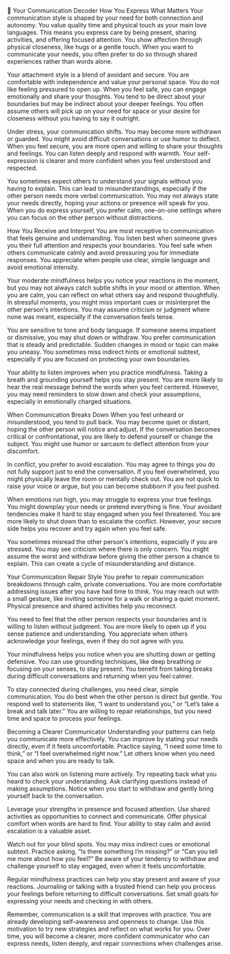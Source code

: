 📡 Your Communication Decoder
How You Express What Matters
Your communication style is shaped by your need for both connection and autonomy. You value quality time and physical touch as your main love languages. This means you express care by being present, sharing activities, and offering focused attention. You show affection through physical closeness, like hugs or a gentle touch. When you want to communicate your needs, you often prefer to do so through shared experiences rather than words alone.

Your attachment style is a blend of avoidant and secure. You are comfortable with independence and value your personal space. You do not like feeling pressured to open up. When you feel safe, you can engage emotionally and share your thoughts. You tend to be direct about your boundaries but may be indirect about your deeper feelings. You often assume others will pick up on your need for space or your desire for closeness without you having to say it outright.

Under stress, your communication shifts. You may become more withdrawn or guarded. You might avoid difficult conversations or use humor to deflect. When you feel secure, you are more open and willing to share your thoughts and feelings. You can listen deeply and respond with warmth. Your self-expression is clearer and more confident when you feel understood and respected.

You sometimes expect others to understand your signals without you having to explain. This can lead to misunderstandings, especially if the other person needs more verbal communication. You may not always state your needs directly, hoping your actions or presence will speak for you. When you do express yourself, you prefer calm, one-on-one settings where you can focus on the other person without distractions.

How You Receive and Interpret
You are most receptive to communication that feels genuine and undemanding. You listen best when someone gives you their full attention and respects your boundaries. You feel safe when others communicate calmly and avoid pressuring you for immediate responses. You appreciate when people use clear, simple language and avoid emotional intensity.

Your moderate mindfulness helps you notice your reactions in the moment, but you may not always catch subtle shifts in your mood or attention. When you are calm, you can reflect on what others say and respond thoughtfully. In stressful moments, you might miss important cues or misinterpret the other person's intentions. You may assume criticism or judgment where none was meant, especially if the conversation feels tense.

You are sensitive to tone and body language. If someone seems impatient or dismissive, you may shut down or withdraw. You prefer communication that is steady and predictable. Sudden changes in mood or topic can make you uneasy. You sometimes miss indirect hints or emotional subtext, especially if you are focused on protecting your own boundaries.

Your ability to listen improves when you practice mindfulness. Taking a breath and grounding yourself helps you stay present. You are more likely to hear the real message behind the words when you feel centered. However, you may need reminders to slow down and check your assumptions, especially in emotionally charged situations.

When Communication Breaks Down
When you feel unheard or misunderstood, you tend to pull back. You may become quiet or distant, hoping the other person will notice and adjust. If the conversation becomes critical or confrontational, you are likely to defend yourself or change the subject. You might use humor or sarcasm to deflect attention from your discomfort.

In conflict, you prefer to avoid escalation. You may agree to things you do not fully support just to end the conversation. If you feel overwhelmed, you might physically leave the room or mentally check out. You are not quick to raise your voice or argue, but you can become stubborn if you feel pushed.

When emotions run high, you may struggle to express your true feelings. You might downplay your needs or pretend everything is fine. Your avoidant tendencies make it hard to stay engaged when you feel threatened. You are more likely to shut down than to escalate the conflict. However, your secure side helps you recover and try again when you feel safe.

You sometimes misread the other person's intentions, especially if you are stressed. You may see criticism where there is only concern. You might assume the worst and withdraw before giving the other person a chance to explain. This can create a cycle of misunderstanding and distance.

Your Communication Repair Style
You prefer to repair communication breakdowns through calm, private conversations. You are more comfortable addressing issues after you have had time to think. You may reach out with a small gesture, like inviting someone for a walk or sharing a quiet moment. Physical presence and shared activities help you reconnect.

You need to feel that the other person respects your boundaries and is willing to listen without judgment. You are more likely to open up if you sense patience and understanding. You appreciate when others acknowledge your feelings, even if they do not agree with you.

Your mindfulness helps you notice when you are shutting down or getting defensive. You can use grounding techniques, like deep breathing or focusing on your senses, to stay present. You benefit from taking breaks during difficult conversations and returning when you feel calmer.

To stay connected during challenges, you need clear, simple communication. You do best when the other person is direct but gentle. You respond well to statements like, “I want to understand you,” or “Let’s take a break and talk later.” You are willing to repair relationships, but you need time and space to process your feelings.

Becoming a Clearer Communicator
Understanding your patterns can help you communicate more effectively. You can improve by stating your needs directly, even if it feels uncomfortable. Practice saying, “I need some time to think,” or “I feel overwhelmed right now.” Let others know when you need space and when you are ready to talk.

You can also work on listening more actively. Try repeating back what you heard to check your understanding. Ask clarifying questions instead of making assumptions. Notice when you start to withdraw and gently bring yourself back to the conversation.

Leverage your strengths in presence and focused attention. Use shared activities as opportunities to connect and communicate. Offer physical comfort when words are hard to find. Your ability to stay calm and avoid escalation is a valuable asset.

Watch out for your blind spots. You may miss indirect cues or emotional subtext. Practice asking, “Is there something I’m missing?” or “Can you tell me more about how you feel?” Be aware of your tendency to withdraw and challenge yourself to stay engaged, even when it feels uncomfortable.

Regular mindfulness practices can help you stay present and aware of your reactions. Journaling or talking with a trusted friend can help you process your feelings before returning to difficult conversations. Set small goals for expressing your needs and checking in with others.

Remember, communication is a skill that improves with practice. You are already developing self-awareness and openness to change. Use this motivation to try new strategies and reflect on what works for you. Over time, you will become a clearer, more confident communicator who can express needs, listen deeply, and repair connections when challenges arise.
